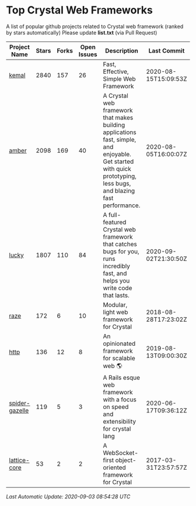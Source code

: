 # Top Crystal Web Frameworks

A list of popular github projects related to Crystal web framework (ranked by stars automatically)
Please update **list.txt** (via Pull Request)

| Project Name | Stars | Forks | Open Issues | Description | Last Commit |
| ------------ | ----- | ----- | ----------- | ----------- | ----------- |
| [kemal](https://github.com/kemalcr/kemal) |2840|157|26|Fast, Effective, Simple Web Framework|2020-08-15T15:09:53Z|
| [amber](https://github.com/amberframework/amber) |2098|169|40|A Crystal web framework that makes building applications fast, simple, and enjoyable. Get started with quick prototyping, less bugs, and blazing fast performance.|2020-08-05T16:00:07Z|
| [lucky](https://github.com/luckyframework/lucky) |1807|110|84|A full-featured Crystal web framework that catches bugs for you, runs incredibly fast, and helps you write code that lasts.|2020-09-02T21:30:50Z|
| [raze](https://github.com/samueleaton/raze) |172|6|10|Modular, light web framework for Crystal|2018-08-28T17:23:02Z|
| [http](https://github.com/onyxframework/http) |136|12|8|An opinionated framework for scalable web 🌎|2019-08-13T09:00:30Z|
| [spider-gazelle](https://github.com/spider-gazelle/spider-gazelle) |119|5|3|A Rails esque web framework with a focus on speed and extensibility for crystal lang|2020-06-17T09:36:12Z|
| [lattice-core](https://github.com/jasonl99/lattice-core) |53|2|2|A WebSocket-first object-oriented framework for Crystal|2017-03-31T23:57:57Z|

*Last Automatic Update: 2020-09-03 08:54:28 UTC*